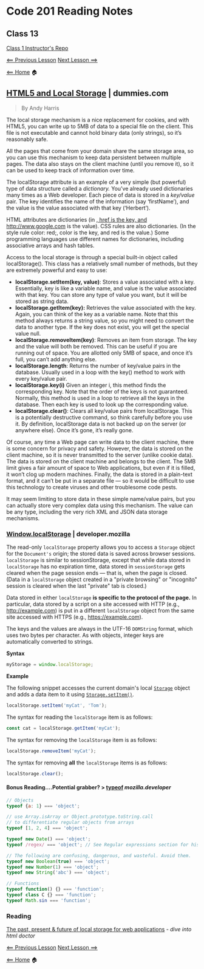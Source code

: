 # Code 201 Reading Notes

## Class 13

[Class 1 Instructor's Repo](https://github.com/codefellows/seattle-201n21/tree/master/class-01)

[<== Previous Lesson](class-12.md) [Next Lesson ==>](class-14.md)

[<== Home](README.md) 🏠

## [HTML5 and Local Storage](https://www.dummies.com/web-design-development/site-development/html5-and-local-storage/) | dummies.com

> By Andy Harris

The local storage mechanism is a nice replacement for cookies, and with HTML5, you can write up to 5MB of data to a special file on the client. This file is not executable and cannot hold binary data (only strings), so it’s reasonably safe.

All the pages that come from your domain share the same storage area, so you can use this mechanism to keep data persistent between multiple pages. The data also stays on the client machine (until you remove it), so it can be used to keep track of information over time.

The localStorage attribute is an example of a very simple (but powerful) type of data structure called a *dictionary.* You’ve already used dictionaries many times as a Web developer. Each piece of data is stored in a *key/value* pair. The key identifies the name of the information (say ‘firstName’), and the value is the value associated with that key (‘Herbert’).

HTML attributes are dictionaries (in <a href = “http://www.google.com“>, href is the key, and http://www.google.com is the value). CSS rules are also dictionaries. (In the style rule color: red;, color is the key, and red is the value.) Some programming languages use different names for dictionaries, including associative arrays and hash tables.

Access to the local storage is through a special built-in object called localStorage(). This class has a relatively small number of methods, but they are extremely powerful and easy to use:

* **localStorage.setItem(key, value)**: Stores a value associated with a key. Essentially, key is like a variable name, and value is the value associated with that key. You can store any type of value you want, but it will be stored as string data.
* **localStorage.getItem(key):** Retrieves the value associated with the key. Again, you can think of the key as a variable name. Note that this method always returns a string value, so you might need to convert the data to another type. If the key does not exist, you will get the special value null.
* **localStorage.removeItem(key)**: Removes an item from storage. The key and the value will both be removed. This can be useful if you are running out of space. You are allotted only 5MB of space, and once it’s full, you can’t add anything else.
* **localStorage.length**: Returns the number of key/value pairs in the database. Usually used in a loop with the key() method to work with every key/value pair.
* **localStorage.key(i)** Given an integer i, this method finds the corresponding key. Note that the order of the keys is not guaranteed. Normally, this method is used in a loop to retrieve all the keys in the database. Then each key is used to look up the corresponding value.
* **localStorage.clear()**: Clears all key/value pairs from localStorage. This is a potentially destructive command, so think carefully before you use it. By definition, localStorage data is not backed up on the server (or anywhere else). Once it’s gone, it’s really gone.

Of course, any time a Web page can write data to the client machine, there is some concern for privacy and safety. However, the data is stored on the client machine, so it is never transmitted to the server (unlike cookie data). The data is stored on the client machine and belongs to the client. The 5MB limit gives a fair amount of space to Web applications, but even if it is filled, it won’t clog up modern machines. Finally, the data is stored in a plain-text format, and it can’t be put in a separate file — so it would be difficult to use this technology to create viruses and other troublesome code pests.

It may seem limiting to store data in these simple name/value pairs, but you can actually store very complex data using this mechanism. The value can be any type, including the very rich XML and JSON data storage mechanisms.

### [Window.localStorage](https://developer.mozilla.org/en-US/docs/Web/API/Window/localStorage) | developer.mozilla

The read-only `localStorage` property allows you to access a `Storage` object for the `Document's` origin; the stored data is saved across browser sessions. `localStorage` is similar to sessionStorage, except that while data stored in `localStorage` has no expiration time, data stored in `sessionStorage` gets cleared when the page session ends — that is, when the page is closed. (Data in a `localStorage` object created in a "private browsing" or "incognito" session is cleared when the last "private" tab is closed.)

Data stored in either `localStorage` **is specific to the protocol of the page.** In particular, data stored by a script on a site accessed with HTTP (e.g., http://example.com) is put in a different `localStorage` object from the same site accessed with HTTPS (e.g., https://example.com).

The keys and the values are always in the UTF-16 `DOMString` format, which uses two bytes per character. As with objects, integer keys are automatically converted to strings.

**Syntax**

````javascript
myStorage = window.localStorage;
````

**Example**

The following snippet accesses the current domain's local [`Storage`](https://developer.mozilla.org/en-US/docs/Web/API/Storage) object and adds a data item to it using [`Storage.setItem()`](https://developer.mozilla.org/en-US/docs/Web/API/Storage/setItem).

````javascript
localStorage.setItem('myCat', 'Tom');
````

The syntax for reading the `localStorage` item is as follows:

````javascript
const cat = localStorage.getItem('myCat');
````

The syntax for removing the `localStorage` item is as follows:

````javascript
localStorage.removeItem('myCat');
````

The syntax for removing **all** the `localStorage` items is as follows:

```javascript
localStorage.clear();
```

#### Bonus Reading....Potential grabber? > [typeof](https://developer.mozilla.org/en-US/docs/Web/JavaScript/Reference/Operators/typeof) *mozilla.developer*

```javascript
// Objects
typeof {a: 1} === 'object';

// use Array.isArray or Object.prototype.toString.call
// to differentiate regular objects from arrays
typeof [1, 2, 4] === 'object';

typeof new Date() === 'object';
typeof /regex/ === 'object'; // See Regular expressions section for historical results

// The following are confusing, dangerous, and wasteful. Avoid them.
typeof new Boolean(true) === 'object';
typeof new Number(1) === 'object';
typeof new String('abc') === 'object';

// Functions
typeof function() {} === 'function';
typeof class C {} === 'function';
typeof Math.sin === 'function';
```

### Reading

[The past, present & future of local storage for web applications](http://diveinto.html5doctor.com/storage.html) - *dive into html doctor*

[<== Previous Lesson](class-12.md) [Next Lesson ==>](class-14.md)

[<== Home](README.md) 🏠
